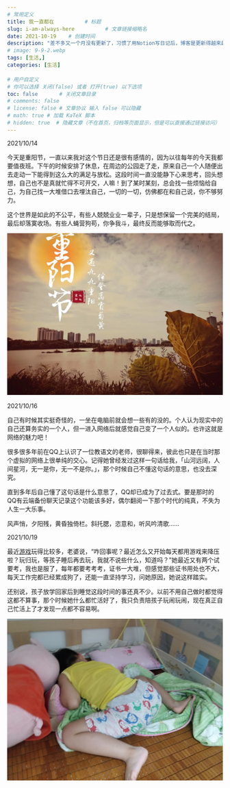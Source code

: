 ```yaml
---
# 常用定义
title: 我一直都在          # 标题
slug: i-am-always-here          # 文章链接缩略名
date: 2021-10-19    # 创建时间
description: "差不多又一个月没有更新了，习惯了用Notion写日记后，博客是更新得越来越懒了，其实我每天都有记录点什么，用电脑或用手机。复制一些不那么隐私的日记来水一篇更新，证明我还在。"
# image: 9-9-2.webp
tags: [生活,]
categories: [生活]

# 用户自定义
# 你可以选择 关闭(false) 或者 打开(true) 以下选项
toc: false       # 关闭文章目录
# comments: false
# license: false # 文章协议 输入 false 可以隐藏
# math: true # 加载 KaTeX 脚本
# hidden: true  # 隐藏文章（不在首页，归档等页面显示，但是可以直接通过链接访问）
---
```


2021/10/14

今天是重阳节，一直以来我对这个节日还是很有感情的，因为以往每年的今天我都要值夜班。下午的时候安排了休息，在周边的公园走了走，原来自己一个人随便出去走动一下能得到这么大的满足与放松。这段时间一直没能静下心来思考，回头想想，自己也不是真就忙得不可开交，人嘛！到了某时某刻，总会找一些烦恼给自己，为自己找一大堆借口去埋汰自己，一切的一切，仿佛都在和自己说，你不够努力。

这个世界是如此的不公平，有些人兢兢业业一辈子，只是想保留一个完美的结局，最后却落寞收场。有些人蝇营狗苟，你争我斗，最终反而能够取而代之。

![飞来湖湿地公园](post/laomai/2023/02/27/163fc38a3e502d-1.webp)

2021/10/16

自己有时候其实挺奇怪的，一坐在电脑前就会想一些有的没的。个人认为现实中的自己还算务实的一个人，但一进入网络后就感觉自己变了一个人似的。也许这就是网络的魅力吧！

很多很多年前在QQ上认识了一位教语文的老师，很聊得来，彼此也只是在当时那个虚拟的网络上很单纯的交心。记得她曾经发过这样一句话给我，「山河远阔，人间星河，无一是你，无一不是你。」，那个时候自己不懂这句话的意思，也没去深究。

直到多年后自己懂了这句话是什么意思了，QQ却已成为了过去式。要是那时的QQ有云端备份聊天记录这个功能该多好，偶尔翻阅一下那个时代的纯真，不失为人生一大乐事。

风声悄，夕阳残，黄昏独倚栏。斜托腮，恣意和，听风吟清歌……

2021/10/19

最近[游戏](游戏.md)玩得比较多，老婆说，“咋回事呢？最近怎么又开始每天都用游戏来降压啦？玩归玩，等孩子睡后再去玩，我就不说些什么，知道吗？”她最近又有两个试要考，我也是服了，每年都要考考考，证书一大堆，但感觉那些证书用处也不大，每天工作完都已经累成狗了，还能一直坚持学习，问她原因，她说这样踏实。

还别说，孩子放学回家后到睡觉这段时间的事还真不少。以前不用自己做时都觉得这都不算事，那个时候她什么都忙活好了，我只负责陪孩子玩闹玩闹，现在真正自己忙活上了才发现一点都不容易啊。

![优雅的睡姿](post/laomai/2023/02/27/163fc38a3ee146-1.webp)


